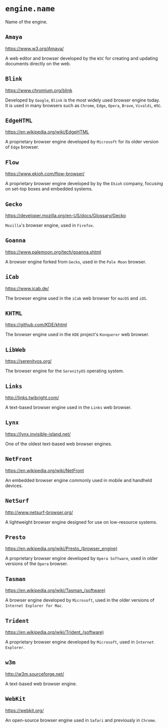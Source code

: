 # `engine.name`

Name of the engine.

## `Amaya`

https://www.w3.org/Amaya/

A web editor and browser developed by the `W3C` for creating and updating documents directly on the web.

## `Blink`

https://www.chromium.org/blink

Developed by `Google`, `Blink` is the most widely used browser engine today. It is used in many browsers such as `Chrome`, `Edge`, `Opera`, `Brave`, `Vivaldi`, etc.

## `EdgeHTML`

https://en.wikipedia.org/wiki/EdgeHTML

A proprietary browser engine developed by `Microsoft` for its older version of `Edge` browser.

## `Flow`

https://www.ekioh.com/flow-browser/

A proprietary browser engine developed by by the `Ekioh` company, focusing on set-top boxes and embedded systems.

## `Gecko`

https://developer.mozilla.org/en-US/docs/Glossary/Gecko

`Mozilla`'s browser engine, used in `Firefox`.

## `Goanna`

https://www.palemoon.org/tech/goanna.shtml

A browser engine forked from `Gecko`, used in the `Pale Moon` browser.

## `iCab`

https://www.icab.de/

The browser engine used in the `iCab` web browser for `macOS` and `iOS`.

## `KHTML`

https://github.com/KDE/khtml

The browser engine used in the `KDE` project's `Konqueror` web browser.

## `LibWeb`

https://serenityos.org/

The browser engine for the `SerenityOS` operating system.

## `Links`

http://links.twibright.com/

A text-based browser engine used in the `Links` web browser.

## `Lynx`

https://lynx.invisible-island.net/

One of the oldest text-based web browser engines.

## `NetFront`

https://en.wikipedia.org/wiki/NetFront

An embedded browser engine commonly used in mobile and handheld devices.

## `NetSurf`

http://www.netsurf-browser.org/

A lightweight browser engine designed for use on low-resource systems.

## `Presto`

https://en.wikipedia.org/wiki/Presto_(browser_engine)

A proprietary browser engine developed by `Opera Software`, used in older versions of the `Opera` browser.

## `Tasman`

https://en.wikipedia.org/wiki/Tasman_(software)

A browser engine developed by `Microsoft`, used in the older versions of `Internet Explorer for Mac`.

## `Trident`

https://en.wikipedia.org/wiki/Trident_(software)

A proprietary browser engine developed by `Microsoft`, used in `Internet Explorer`.

## `w3m`

http://w3m.sourceforge.net/

A text-based web browser engine.

## `WebKit`

https://webkit.org/

An open-source browser engine used in `Safari` and previously in `Chrome`.